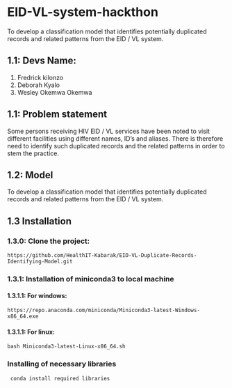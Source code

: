 # EID-VL-system-hackthon
To develop a classification model that identifies potentially duplicated records and related patterns from the EID / VL system.

## 1.1: Devs Name:
1. Fredrick kilonzo
2. Deborah Kyalo
3. Wesley Okemwa
Okemwa
## 1.1: Problem statement

Some persons receiving HIV EID / VL services have been noted to visit different facilities using different names, ID’s and aliases. There is therefore need to identify such duplicated records and the related patterns in order to stem the practice.

## 1.2: Model 
To develop a classification model that identifies potentially duplicated records and related patterns from the EID / VL system.

## 1.3 Installation
  ### 1.3.0: Clone the project:
    https://github.com/HealthIT-Kabarak/EID-VL-Duplicate-Records-Identifying-Model.git
    
  ### 1.3.1: Installation of miniconda3 to local machine
  #### 1.3.1.1: For windows:
    https://repo.anaconda.com/miniconda/Miniconda3-latest-Windows-x86_64.exe
    
  #### 1.3.1.1: For linux:
    bash Miniconda3-latest-Linux-x86_64.sh
    
  ### Installing of necessary libraries
     conda install required libraries 
     
